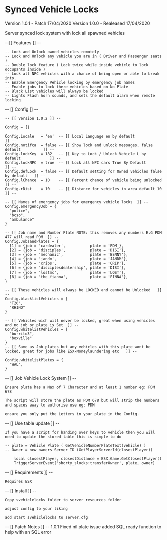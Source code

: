 # Synced Vehicle Locks

Version 1.0.1 - Patch 17/04/2020
Version 1.0.0 - Realeased 17/04/2020

Server synced lock system with lock all spawned vehicles

--[[ Features ]] --

	-- Lock and Unlock owned vehicles remotely
	-- Lock and Unlock any vehicle you are in ( Driver and Passenger seats )
	-- Double lock feature ( Lock twice while inside vehicle to lock occupants inside )
	-- Lock all NPC vehicles with a chance of being open or able to break into.
	-- Enable Emergency Vehicle locking by emergency job names
	-- Enable jobs to lock there vehicles based on No Plate
	-- Black List vehicles will always be locked
	-- Lights Flash horn sounds, and sets the default alarm when remote locking


-- [[ Config ]] --

	-- [[ Version 1.0.2 ]] --

	Config = {}

	Config.Locale   = 'en'  -- [[ Local Language en by default                          ]] --
	Config.notifca  = false -- [[ Show lock and unlock messages, false default          ]] --
	Config.lockKey  = 182   -- [[ Key to Lock / Unlock Vehicle L by default             ]] --
	Config.lockNPC  = true  -- [[ Lock all NPC cars True By Default                     ]] --
	Config.defLock  = false -- [[ Default setting for Owned vehicles false by default   ]] --
	Config.lChance  = 10    -- [[ Percent chance of vehicle being unlocked              ]] --
	Config.rDist    = 10    -- [[ Distance for vehicles in area default 10              ]] --

	-- [[ Names of emergency jobs for emergency vehicle locks  ]] --
	Config.emergencyJob = {
	  "police",
	  "bcso",
	  "ambulance"
	}

	-- [[ Job name and Number Plate NOTE: this removes any numbers E.G PDM 477 will read PDM  ]] --
	Config.JobsandPlates = {
	  [1] = {job = 'cardealer',           plate = 'PDM'},
	  [2] = {job = 'disciples',           plate = 'DISI'},
	  [3] = {job = 'mechanic',            plate = 'BENNY'},
	  [4] = {job = 'jandm',               plate = 'JANDM'},
	  [5] = {job = 'crips',               plate = 'CRIP'},
	  [6] = {job = 'disciplesdealership', plate = 'DISI'},
	  [7] = {job = 'lostmc',              plate = 'LOST'},
	  [8] = {job = 'the_fianna',          plate = 'FINNA'},
	}

	-- [[ These vehicles will always be LOCKED and cannot be Unlocked   ]] --
	Config.blacklistVehicles = {
	  "T20",
	  "RHINO"
	}

	-- [[ Vehicles wich will never be locked, great when using vehicles and no job or plate is Set  ]] --
	Config.whitelistVehicles = {
	  "burrito3",
	  "boxville"
	}
	-- [[ Same as Job plates but any vehicles with this plate wont be locked, great for jobs like ESX-Moneylaundering etc   ]] --

	Config.whitelistPlates = { 
	  "WAL",
	}
    
-- [[ Job Vehicle Lock System ]] --
	
	Ensure plate has a Max of 7 Character and at least 1 number eg: PDM 678

	The script will store the plate as PDM 678 but will strip the numbers and spaces away to authorise use eg: PDM

	ensure you only put the Letters in your plate in the Config.    

-- [[ Use table update ]] -- 

	If you have a script for handing over keys to vehicle then you will need to update the stored table this is simple to do

	-- plate = Vehicle Plate ( GetVehicleNumberPlateText(vehicle) )
	-- Owner = new owners Server ID (GetPlayerServerId(closestPlayer))
		
		local closestPlayer, closestDistance = ESX.Game.GetClosestPlayer()
		TriggerServerEvent('shorty_slocks:transferOwner', plate, owner)

-- [[ Requirements ]] --

	Requires ESX

-- [[ Install ]] --

	Copy svehiclelocks folder to server resources folder

	adjust config to your liking 

	add	start svehiclelocks to server.cfg

-- [[ Patch Notes ]] --
	1.0.1
	Fixed nil plate issue
	added SQL ready function to help with an SQL error
